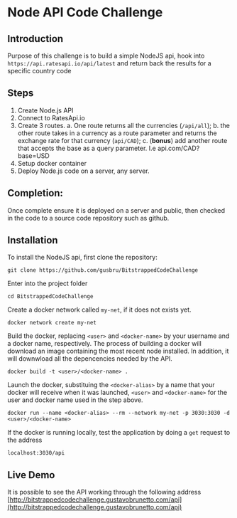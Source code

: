 # Node API Code Challenge

## Introduction

Purpose of this challenge is to build a simple NodeJS api,
hook into `https://api.ratesapi.io/api/latest` and return back
the results for a specific country code

## Steps

1. Create Node.js API
2. Connect to RatesApi.io
3. Create 3 routes.
   a. One route returns all the currencies (`/api/all`);
   b. the other route takes in a currency as a route parameter and returns the exchange
   rate for that currency (`api/CAD`);
   c. (**bonus**) add another route that accepts the base as a query parameter. I.e api.com/CAD?base=USD
4. Setup docker container
5. Deploy Node.js code on a server, any server.

## Completion:

Once complete ensure it is deployed on a server and public, then checked in the code to a source code repository such as github.

## Installation

To install the NodeJS api, first clone the repository:

```
git clone https://github.com/gusbru/BitstrappedCodeChallenge
```

Enter into the project folder

```
cd BitstrappedCodeChallenge
```

Create a docker network called `my-net`, if it does not exists yet.

```
docker network create my-net
```

Build the docker, replacing `<user>` and `<docker-name>` by your username and a docker name,
respectively. The process of building a docker will download an image containing the most
recent node installed. In addition, it will downwload all the depencencies needed by the
API.

```
docker build -t <user>/<docker-name> .
```

Launch the docker, substituing the `<docker-alias>` by a name that your docker will
receive when it was launched, `<user>` and `<docker-name>` for the user and docker name
used in the step above.

```
docker run --name <docker-alias> --rm --network my-net -p 3030:3030 -d <user>/<docker-name>
```

If the docker is running locally, test the application by doing a `get` request to the address

```
localhost:3030/api
```

## Live Demo

It is possible to see the API working through the following address
[http://bitstrappedcodechallenge.gustavobrunetto.com/api](http://bitstrappedcodechallenge.gustavobrunetto.com/api)

